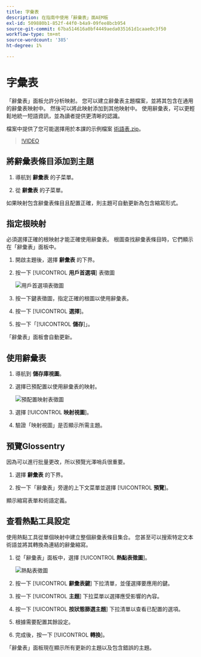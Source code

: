 ```yaml
---
title: 字彙表
description: 在指南中使用「辭彙表」面AEM板
exl-id: 509880b1-852f-44f0-b4a9-09fee8bcb954
source-git-commit: 67ba514616a0bf4449aeda035161d1caae0c3f50
workflow-type: tm+mt
source-wordcount: '385'
ht-degree: 1%

---
```


# 字彙表

「辭彙表」面板允許分析映射。 您可以建立辭彙表主題檔案，並將其包含在通用的辭彙表映射中。 然後可以將此映射添加到其他映射中。 使用辭彙表，可以更輕鬆地統一短語資訊，並為讀者提供更清晰的認識。

檔案中提供了您可能選擇用於本課的示例檔案 [術語表.zip](assets/glossary.zip)。

>[!VIDEO](https://video.tv.adobe.com/v/342765?quality=12&learn=on)

## 將辭彙表條目添加到主題

1. 導航到 **辭彙表** 的子菜單。

1. 從 **辭彙表** 的子菜單。

如果映射包含辭彙表條目且配置正確，則主題可自動更新為包含縮寫形式。

## 指定根映射

必須選擇正確的根映射才能正確使用辭彙表。 根圖查找辭彙表條目時，它們顯示在「辭彙表」面板中。

1. 開啟主題後，選擇 **辭彙表** 的下界。

1. 按一下 [!UICONTROL **用戶首選項**] 表徵圖

   ![用戶首選項表徵圖](images/reuse/user-prefs-icon.png)

1. 按一下鍵表徵圖，指定正確的根圖以使用辭彙表。

1. 按一下 [!UICONTROL **選擇**]。

1. 按一下「[!UICONTROL **儲存**]」。

「辭彙表」面板會自動更新。

## 使用辭彙表

1. 導航到 **儲存庫視圖**。

1. 選擇已預配置以使用辭彙表的映射。

   ![預配置映射表徵圖](images/lesson-10/preconfig-map.png)

1. 選擇 [!UICONTROL **映射視圖**]。

1. 驗證「映射視圖」是否顯示所需主題。

## 預覽Glossentry

因為可以進行批量更改，所以預覽光澤哨兵很重要。

1. 選擇 **辭彙表** 的下界。

1. 按一下「辭彙表」旁邊的上下文菜單並選擇 [!UICONTROL **預覽**]。

顯示縮寫表單和術語定義。

## 查看熱點工具設定

使用熱點工具從單個映射中建立整個辭彙表條目集合。 您甚至可以搜索特定文本術語並將其轉換為連結的辭彙縮寫。

1. 從「辭彙表」面板中，選擇 [!UICONTROL **熱點表徵圖**]。

   ![熱點表徵圖](images/lesson-10/hotspot-icon.png)

1. 按一下 [!UICONTROL **辭彙表鍵**] 下拉清單，並僅選擇要應用的鍵。

1. 按一下 [!UICONTROL **主題**] 下拉菜單以選擇應受影響的內容。

1. 按一下 [!UICONTROL **按狀態篩選主題**] 下拉清單以查看已配置的選項。

1. 根據需要配置其餘設定。

1. 完成後，按一下 [!UICONTROL **轉換**]。

「辭彙表」面板現在顯示所有更新的主題以及包含錯誤的主題。

